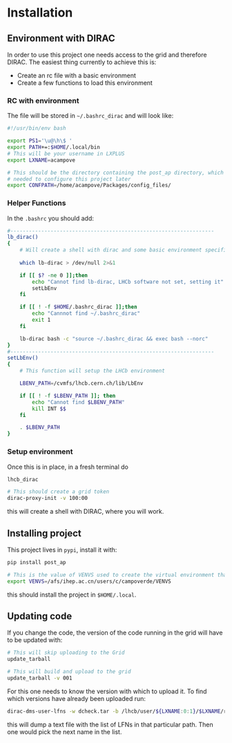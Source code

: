 # Installation

## Environment with DIRAC

In order to use this project one needs access to the grid and therefore DIRAC. 
The easiest thing currently to achieve this is:

- Create an rc file with a basic environment
- Create a few functions to load this environment

### RC with environment

The file will be stored in `~/.bashrc_dirac` and will look like:

```bash
#!/usr/bin/env bash

export PS1='\u@\h\$ '
export PATH+=:$HOME/.local/bin
# This will be your username in LXPLUS
export LXNAME=acampove

# This should be the directory containing the post_ap directory, which contains YAML confg files
# needed to configure this project later
export CONFPATH=/home/acampove/Packages/config_files/
```
### Helper Functions 

In the `.bashrc` you should add:

```bash
#------------------------------------------------------------------
lb_dirac()
{
    # Will create a shell with dirac and some basic environment specified by .bashrc_dirac
    
    which lb-dirac > /dev/null 2>&1

    if [[ $? -ne 0 ]];then
        echo "Cannot find lb-dirac, LHCb software not set, setting it"
        setLbEnv
    fi

    if [[ ! -f $HOME/.bashrc_dirac ]];then
        echo "Cannnot find ~/.bashrc_dirac"
        exit 1
    fi

    lb-dirac bash -c "source ~/.bashrc_dirac && exec bash --norc"
}
#------------------------------------------------------------------
setLbEnv()
{
    # This function will setup the LHCb environment

    LBENV_PATH=/cvmfs/lhcb.cern.ch/lib/LbEnv

    if [[ ! -f $LBENV_PATH ]]; then
        echo "Cannot find $LBENV_PATH"
        kill INT $$
    fi

    . $LBENV_PATH
}
```

### Setup environment

Once this is in place, in a fresh terminal do

```bash
lhcb_dirac

# This should create a grid token 
dirac-proxy-init -v 100:00
```

this will create a shell with DIRAC, where you will work.

## Installing project

This project lives in `pypi`, install it with:

```bash
pip install post_ap

# This is the value of VENVS used to create the virtual environment that will be used
export VENVS=/afs/ihep.ac.cn/users/c/campoverde/VENVS
```

this should install the project in `$HOME/.local`.

## Updating code

If you change the code, the version of the code running in the grid will have to be updated with:

```bash
# This will skip uploading to the Grid
update_tarball

# This will build and upload to the grid
update_tarball -v 001
```

For this one needs to know the version with which to upload it. To find which versions have
already been uploaded run:

```bash
dirac-dms-user-lfns -w dcheck.tar -b /lhcb/user/${LXNAME:0:1}/$LXNAME/run3/venv
```

this will dump a text file with the list of LFNs in that particular path. Then one would pick the next name in the list.
